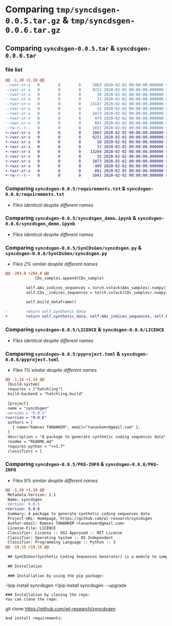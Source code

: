# Comparing `tmp/syncdsgen-0.0.5.tar.gz` & `tmp/syncdsgen-0.0.6.tar.gz`

## Comparing `syncdsgen-0.0.5.tar` & `syncdsgen-0.0.6.tar`

### file list

```diff
@@ -1,10 +1,10 @@
--rwxr-xr-x   0        0        0     2063 2020-02-02 00:00:00.000000 syncdsgen-0.0.5/requirements.txt
--rwxr-xr-x   0        0        0     9221 2020-02-02 00:00:00.000000 syncdsgen-0.0.5/syncdsgen_demo.ipynb
--rwxr-xr-x   0        0        0       38 2020-02-02 00:00:00.000000 syncdsgen-0.0.5/.vscode/settings.json
--rwxr-xr-x   0        0        0       33 2020-02-02 00:00:00.000000 syncdsgen-0.0.5/SynCDsGen/__init__.py
--rwxr-xr-x   0        0        0    13147 2020-02-02 00:00:00.000000 syncdsgen-0.0.5/SynCDsGen/syncdsgen.py
--rwxr-xr-x   0        0        0       32 2020-02-02 00:00:00.000000 syncdsgen-0.0.5/.gitignore
--rwxr-xr-x   0        0        0     1073 2020-02-02 00:00:00.000000 syncdsgen-0.0.5/LICENCE
--rwxr-xr-x   0        0        0      479 2020-02-02 00:00:00.000000 syncdsgen-0.0.5/README.md
--rwxr-xr-x   0        0        0      601 2020-02-02 00:00:00.000000 syncdsgen-0.0.5/pyproject.toml
--rw-r--r--   0        0        0     1031 2020-02-02 00:00:00.000000 syncdsgen-0.0.5/PKG-INFO
+-rwxr-xr-x   0        0        0     2063 2020-02-02 00:00:00.000000 syncdsgen-0.0.6/requirements.txt
+-rwxr-xr-x   0        0        0     9221 2020-02-02 00:00:00.000000 syncdsgen-0.0.6/syncdsgen_demo.ipynb
+-rwxr-xr-x   0        0        0       38 2020-02-02 00:00:00.000000 syncdsgen-0.0.6/.vscode/settings.json
+-rwxr-xr-x   0        0        0       33 2020-02-02 00:00:00.000000 syncdsgen-0.0.6/SynCDsGen/__init__.py
+-rwxr-xr-x   0        0        0    13204 2020-02-02 00:00:00.000000 syncdsgen-0.0.6/SynCDsGen/syncdsgen.py
+-rwxr-xr-x   0        0        0       32 2020-02-02 00:00:00.000000 syncdsgen-0.0.6/.gitignore
+-rwxr-xr-x   0        0        0     1073 2020-02-02 00:00:00.000000 syncdsgen-0.0.6/LICENCE
+-rwxr-xr-x   0        0        0      489 2020-02-02 00:00:00.000000 syncdsgen-0.0.6/README.md
+-rwxr-xr-x   0        0        0      601 2020-02-02 00:00:00.000000 syncdsgen-0.0.6/pyproject.toml
+-rw-r--r--   0        0        0     1041 2020-02-02 00:00:00.000000 syncdsgen-0.0.6/PKG-INFO
```

### Comparing `syncdsgen-0.0.5/requirements.txt` & `syncdsgen-0.0.6/requirements.txt`

 * *Files identical despite different names*

### Comparing `syncdsgen-0.0.5/syncdsgen_demo.ipynb` & `syncdsgen-0.0.6/syncdsgen_demo.ipynb`

 * *Files identical despite different names*

### Comparing `syncdsgen-0.0.5/SynCDsGen/syncdsgen.py` & `syncdsgen-0.0.6/SynCDsGen/syncdsgen.py`

 * *Files 2% similar despite different names*

```diff
@@ -284,8 +284,8 @@
             CDs_samples.append(CDs_sample)
 
         self.AAs_indices_sequences = torch.vstack(AAs_samples).numpy().astype(int)
         self.CDs__indices_sequences = torch.vstack(CDs_samples).numpy().astype(int)
 
         self.build_dataframe()
 
-        return self.synthetic_data
+        return self.synthetic_data, self.AAs_indices_sequences, self.CDs__indices_sequences
```

### Comparing `syncdsgen-0.0.5/LICENCE` & `syncdsgen-0.0.6/LICENCE`

 * *Files identical despite different names*

### Comparing `syncdsgen-0.0.5/pyproject.toml` & `syncdsgen-0.0.6/pyproject.toml`

 * *Files 1% similar despite different names*

```diff
@@ -1,14 +1,14 @@
 [build-system]
 requires = ["hatchling"]
 build-backend = "hatchling.build"
 
 [project]
 name = "syncdsgen"
-version = "0.0.5"
+version = "0.0.6"
 authors = [
   { name="Ramses TANANKEM", email="tanankemr@gmail.com" },
 ]
 description = "A package to generate synthetic coding sequences data"
 readme = "README.md"
 requires-python = ">=3.7"
 classifiers = [
```

### Comparing `syncdsgen-0.0.5/PKG-INFO` & `syncdsgen-0.0.6/PKG-INFO`

 * *Files 9% similar despite different names*

```diff
@@ -1,10 +1,10 @@
 Metadata-Version: 2.1
 Name: syncdsgen
-Version: 0.0.5
+Version: 0.0.6
 Summary: A package to generate synthetic coding sequences data
 Project-URL: Homepage, https://github.com/wl-research/syncdsgen
 Author-email: Ramses TANANKEM <tanankemr@gmail.com>
 License-File: LICENCE
 Classifier: License :: OSI Approved :: MIT License
 Classifier: Operating System :: OS Independent
 Classifier: Programming Language :: Python :: 3
@@ -19,15 +19,15 @@
 
 ## SynCDsGen(Synthetic Coding Sequences Generator) is a module to sample synthetic coding sequences data from a given generative model.
 
 ## Installation
 
 ### Installation by using the pip package:
 ```
-!pip install syncdsgen
+!pip install syncdsgen --upgrade
 ```
 ### Installation by cloning the repo:
 You can clone the repo: 
 ```
 git clone https://github.com/wl-research/syncdsgen
 ```
 And install requirements:
```

